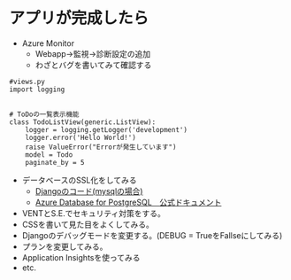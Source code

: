 # アプリが完成したら
* Azure Monitor
  * Webapp→監視→診断設定の追加
  * わざとバグを書いてみて確認する  

```
#views.py
import logging


# ToDoの一覧表示機能
class TodoListView(generic.ListView):
    logger = logging.getLogger('development')
    logger.error('Hello World!')
    raise ValueError("Errorが発生しています")
    model = Todo
    paginate_by = 5
```

* データベースのSSL化をしてみる
  * [Djangoのコード(mysqlの場合)](https://docs.microsoft.com/ja-jp/azure/mysql/howto-configure-ssl#django-pymysql)
  * [Azure Database for PostgreSQL　公式ドキュメント](https://docs.microsoft.com/ja-jp/azure/postgresql/concepts-ssl-connection-security)
* VENTとS.E.でセキュリティ対策をする。
* CSSを書いて見た目をよくしてみる。
* Djangoのデバッグモードを変更する。(DEBUG = TrueをFallseにしてみる)
* プランを変更してみる。
* Application Insightsを使ってみる
* etc.
